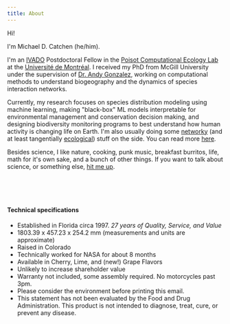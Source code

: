 ```yaml
---
title: About
---
```


Hi!

I'm Michael D. Catchen (he/him). 

I'm an [IVADO](http://www.ivado.ca) Postdoctoral Fellow in the [Poisot
Computational Ecology Lab](http://poisotlab.io) at the [Université de
Montréal](http://umontreal.ca). I received my PhD from McGill University under
the supervision of [Dr. Andy Gonzalez](http://thegonzalezlab.org), working on
computational methods to understand biogeography and the dynamics of species
interaction networks. 

Currently, my research focuses on species distribution modeling using machine
learning, making "black-box" ML models interpretable for environmental
management and conservation decision making, and designing biodiversity
monitoring programs to best understand how human activity is changing life on
Earth. I'm also usually doing some
[networky](https://en.wikipedia.org/wiki/Network_science) (and at least
tangentially [ecological](https://en.wikipedia.org/wiki/Food_web)) stuff on the
side. You can read more [here](/research).

Besides science, I like nature, cooking, punk music, breakfast burritos, life, math
for it's own sake, and a bunch of other things. If you want to talk about
science, or something else, [hit me up](mailto:michael.catchen@umontreal.ca).


<br/>&nbsp;
<br/>&nbsp;
<br/>


#### Technical specifications

- Established in Florida circa 1997. _27 years of Quality, Service, and Value_
- 1803.39 x 457.23 x 254.2 mm (measurements and units are approximate)
- Raised in Colorado
- Technically worked for NASA for about 8 months
- Available in Cherry, Lime, and (new!) Grape Flavors
- Unlikely to increase shareholder value 
- Warranty not included, some assembly required. No motorcycles past 3pm. 
- Please consider the environment before printing this email.
- This statement has not been evaluated by the Food and Drug Administration.
  This product is not intended to diagnose, treat, cure, or prevent any disease.

